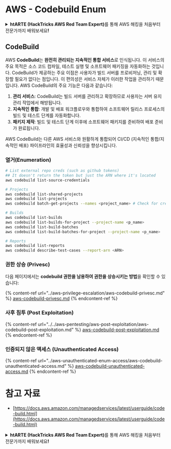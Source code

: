 # AWS - Codebuild Enum

<details>

<summary><strong>htARTE (HackTricks AWS Red Team Expert)</strong>를 통해 AWS 해킹을 처음부터 전문가까지 배워보세요<strong>!</strong></summary>

HackTricks를 지원하는 다른 방법:

* **회사를 HackTricks에서 광고하거나 HackTricks를 PDF로 다운로드**하려면 [**SUBSCRIPTION PLANS**](https://github.com/sponsors/carlospolop)를 확인하세요!
* [**공식 PEASS & HackTricks 스웨그**](https://peass.creator-spring.com)를 얻으세요.
* [**The PEASS Family**](https://opensea.io/collection/the-peass-family)를 발견하세요. 독점적인 [**NFTs**](https://opensea.io/collection/the-peass-family) 컬렉션입니다.
* 💬 [**Discord 그룹**](https://discord.gg/hRep4RUj7f) 또는 [**텔레그램 그룹**](https://t.me/peass)에 **참여**하거나 **Twitter** 🐦 [**@hacktricks_live**](https://twitter.com/hacktricks_live)**를** **팔로우**하세요.
* **HackTricks**와 [**HackTricks Cloud**](https://github.com/carlospolop/hacktricks-cloud) github 저장소에 PR을 제출하여 자신의 해킹 기법을 공유하세요.

</details>

## CodeBuild

AWS **CodeBuild**는 **완전히 관리되는 지속적인 통합 서비스**로 인식됩니다. 이 서비스의 주요 목적은 소스 코드 컴파일, 테스트 실행 및 소프트웨어 패키징을 자동화하는 것입니다. CodeBuild가 제공하는 주요 이점은 사용자가 빌드 서버를 프로비저닝, 관리 및 확장할 필요가 없다는 점입니다. 이 편의성은 서비스 자체가 이러한 작업을 관리하기 때문입니다. AWS CodeBuild의 주요 기능은 다음과 같습니다:

1. **관리 서비스**: CodeBuild는 빌드 서버를 관리하고 확장하므로 사용자는 서버 유지 관리 작업에서 해방됩니다.
2. **지속적인 통합**: 개발 및 배포 워크플로우와 통합하여 소프트웨어 릴리스 프로세스의 빌드 및 테스트 단계를 자동화합니다.
3. **패키지 제작**: 빌드 및 테스트 단계 이후에 소프트웨어 패키지를 준비하여 배포 준비가 완료됩니다.

AWS CodeBuild는 다른 AWS 서비스와 원활하게 통합되어 CI/CD (지속적인 통합/지속적인 배포) 파이프라인의 효율성과 신뢰성을 향상시킵니다.


### 열거(Enumeration)
```bash
# List external repo creds (such as github tokens)
## It doesn't return the token but just the ARN where it's located
aws codebuild list-source-credentials

# Projects
aws codebuild list-shared-projects
aws codebuild list-projects
aws codebuild batch-get-projects --names <project_name> # Check for creds in env vars

# Builds
aws codebuild list-builds
aws codebuild list-builds-for-project --project-name <p_name>
aws codebuild list-build-batches
aws codebuild list-build-batches-for-project --project-name <p_name>

# Reports
aws codebuild list-reports
aws codebuild describe-test-cases --report-arn <ARN>
```
### 권한 상승 (Privesc)

다음 페이지에서는 **codebuild 권한을 남용하여 권한을 상승시키는 방법**을 확인할 수 있습니다:

{% content-ref url="../aws-privilege-escalation/aws-codebuild-privesc.md" %}
[aws-codebuild-privesc.md](../aws-privilege-escalation/aws-codebuild-privesc.md)
{% endcontent-ref %}

### 사후 침투 (Post Exploitation)

{% content-ref url="../../aws-pentesting/aws-post-exploitation/aws-codebuild-post-exploitation.md" %}
[aws-codebuild-post-exploitation.md](../../aws-pentesting/aws-post-exploitation/aws-codebuild-post-exploitation.md)
{% endcontent-ref %}

### 인증되지 않은 액세스 (Unauthenticated Access)

{% content-ref url="../aws-unauthenticated-enum-access/aws-codebuild-unauthenticated-access.md" %}
[aws-codebuild-unauthenticated-access.md](../aws-unauthenticated-enum-access/aws-codebuild-unauthenticated-access.md)
{% endcontent-ref %}

# 참고 자료
* [https://docs.aws.amazon.com/managedservices/latest/userguide/code-build.html](https://docs.aws.amazon.com/managedservices/latest/userguide/code-build.html)

<details>

<summary><strong>htARTE (HackTricks AWS Red Team Expert)</strong>를 통해 AWS 해킹을 처음부터 전문가까지 배워보세요<strong>!</strong></summary>

HackTricks를 지원하는 다른 방법:

* HackTricks에서 **회사 광고를 보거나 HackTricks를 PDF로 다운로드**하려면 [**SUBSCRIPTION PLANS**](https://github.com/sponsors/carlospolop)를 확인하세요!
* [**공식 PEASS & HackTricks 상품**](https://peass.creator-spring.com)을 구매하세요.
* [**The PEASS Family**](https://opensea.io/collection/the-peass-family)를 발견하세요. 독점적인 [**NFT**](https://opensea.io/collection/the-peass-family) 컬렉션입니다.
* 💬 [**Discord 그룹**](https://discord.gg/hRep4RUj7f) 또는 [**텔레그램 그룹**](https://t.me/peass)에 **참여**하거나 **Twitter** 🐦 [**@hacktricks_live**](https://twitter.com/hacktricks_live)를 **팔로우**하세요.
* **HackTricks**와 **HackTricks Cloud** github 저장소에 PR을 제출하여 **해킹 기법을 공유**하세요.

</details>
